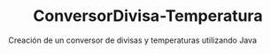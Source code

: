 <h1 align="center"> ConversorDivisa-Temperatura </h1>
Creación de un conversor de divisas y temperaturas utilizando Java
